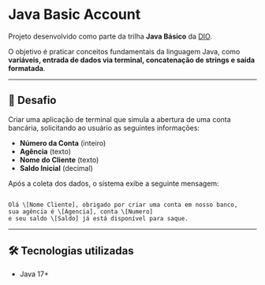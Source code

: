 # Java Basic Account

Projeto desenvolvido como parte da trilha **Java Básico** da [DIO](https://www.dio.me).

O objetivo é praticar conceitos fundamentais da linguagem Java, como **variáveis, entrada de dados via terminal, concatenação de strings e saída formatada**.

---

## 📌 Desafio

Criar uma aplicação de terminal que simula a abertura de uma conta bancária, solicitando ao usuário as seguintes informações:

- **Número da Conta** (inteiro)  
- **Agência** (texto)  
- **Nome do Cliente** (texto)  
- **Saldo Inicial** (decimal)  

Após a coleta dos dados, o sistema exibe a seguinte mensagem:

```

Olá \[Nome Cliente], obrigado por criar uma conta em nosso banco,
sua agência é \[Agencia], conta \[Numero]
e seu saldo \[Saldo] já está disponível para saque.

````

---

## 🛠️ Tecnologias utilizadas
- Java 17+  



